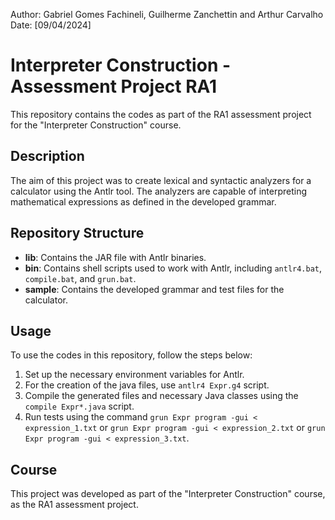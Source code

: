 Author: Gabriel Gomes Fachineli, Guilherme Zanchettin and Arthur Carvalho
Date: [09/04/2024]

# Interpreter Construction - Assessment Project RA1

This repository contains the codes as part of the RA1 assessment project for the "Interpreter Construction" course.

## Description

The aim of this project was to create lexical and syntactic analyzers for a calculator using the Antlr tool. The analyzers are capable of interpreting mathematical expressions as defined in the developed grammar.

## Repository Structure

- **lib**: Contains the JAR file with Antlr binaries.
- **bin**: Contains shell scripts used to work with Antlr, including `antlr4.bat`, `compile.bat`, and `grun.bat`.
- **sample**: Contains the developed grammar and test files for the calculator.

## Usage

To use the codes in this repository, follow the steps below:

1. Set up the necessary environment variables for Antlr.
2. For the creation of the java files, use `antlr4 Expr.g4` script.
3. Compile the generated files and necessary Java classes using the `compile Expr*.java` script.
4. Run tests using the command `grun Expr program -gui < expression_1.txt` or `grun Expr program -gui < expression_2.txt` or `grun Expr program -gui < expression_3.txt`.

## Course

This project was developed as part of the "Interpreter Construction" course, as the RA1 assessment project.
